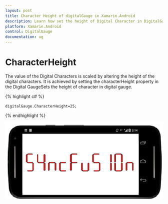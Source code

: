 ```yaml
---
layout: post
title: Character Height of digitalGauge in Xamarin.Android
description: Learn how set the height of Digital Character in DigitalGauge
platform: Xamarin.Android
control: DigitalGauge
documentation: ug
---
```


# CharacterHeight

The value of the Digital Characters is scaled by altering the height of the digital characters. It is achieved by setting the characterHeight property in the Digital GaugeSets the height of character in digital gauge.

{% highlight c# %}

	digitalGauge.CharacterHeight=25;

{% endhighlight %}

![](images/CharacterHeight.png)